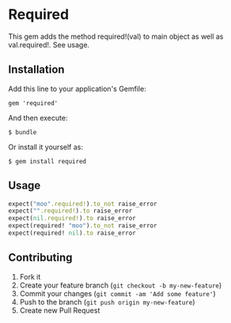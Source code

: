 # Required

This gem adds the method required!(val) to main object as well as val.required!. See usage.

## Installation

Add this line to your application's Gemfile:

    gem 'required'

And then execute:

    $ bundle

Or install it yourself as:

    $ gem install required

## Usage

```ruby
expect("moo".required!).to_not raise_error
expect("".required!).to raise_error
expect(nil.required!).to raise_error
expect(required! "moo").to_not raise_error
expect(required! nil).to raise_error
```

## Contributing

1. Fork it
2. Create your feature branch (`git checkout -b my-new-feature`)
3. Commit your changes (`git commit -am 'Add some feature'`)
4. Push to the branch (`git push origin my-new-feature`)
5. Create new Pull Request
